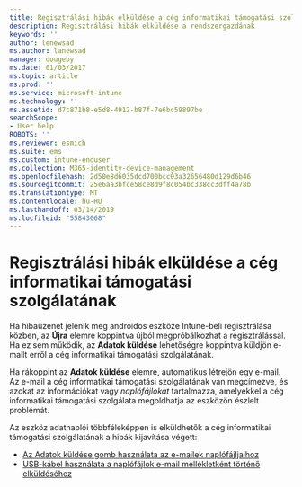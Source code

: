 ```yaml
---
title: Regisztrálási hibák elküldése a cég informatikai támogatási szolgálatának | Microsoft Docs
description: Regisztrálási hibák elküldése a rendszergazdának
keywords: ''
author: lenewsad
ms.author: lanewsad
manager: dougeby
ms.date: 01/03/2017
ms.topic: article
ms.prod: ''
ms.service: microsoft-intune
ms.technology: ''
ms.assetid: d7c871b8-e5d8-4912-b87f-7e6bc59897be
searchScope:
- User help
ROBOTS: ''
ms.reviewer: esmich
ms.suite: ems
ms.custom: intune-enduser
ms.collection: M365-identity-device-management
ms.openlocfilehash: 2d50e8d6035dcd700bcc03a32656480d129d6b46
ms.sourcegitcommit: 25e6aa3bfce58ce8d9f8c054bc338cc3dff4a78b
ms.translationtype: MT
ms.contentlocale: hu-HU
ms.lasthandoff: 03/14/2019
ms.locfileid: "55843068"
---
```

# <a name="send-enrollment-errors-to-your-company-support"></a>Regisztrálási hibák elküldése a cég informatikai támogatási szolgálatának

Ha hibaüzenet jelenik meg androidos eszköze Intune-beli regisztrálása közben, az **Újra** elemre koppintva újból megpróbálkozhat a regisztrálással. Ha ez sem működik, az **Adatok küldése** lehetőségre koppintva küldjön e-mailt erről a cég informatikai támogatási szolgálatának.

Ha rákoppint az **Adatok küldése** elemre, automatikus létrejön egy e-mail. Az e-mail a cég informatikai támogatási szolgálatának van megcímezve, és azokat az információkat vagy _naplófájlokat_ tartalmazza, amelyekkel a cég informatikai támogatási szolgálata megoldhatja az eszközön észlelt problémát.

Az eszköz adatnaplói többféleképpen is elküldhetők a cég informatikai támogatási szolgálatának a hibák kijavítása végett:

- [Az Adatok küldése gomb használata az e-mailek naplófájljaihoz](send-logs-to-your-it-admin-by-email-android.md)
- [USB-kábel használata a naplófájlok e-mail mellékletként történő elküldéséhez](send-logs-to-your-it-admin-using-cable-android.md)
